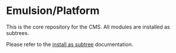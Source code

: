 # Emulsion/Platform

This is the core repository for the CMS. All modules are installed as subtrees.


Please refer to the [install as subtree](https://github.com/nWidart-Modules/Documentation/blob/master/Installation/module-installation-as-subtree.md) documentation.
